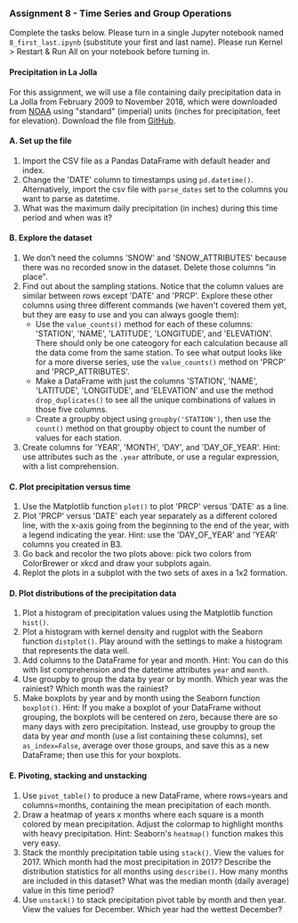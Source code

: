 ### Assignment 8 - Time Series and Group Operations

Complete the tasks below. Please turn in a single Jupyter notebook named `8_first_last.ipynb` (substitute your first and last name). Please run Kernel > Restart & Run All on your notebook before turning in.

#### Precipitation in La Jolla

For this assignment, we will use a file containing daily precipitation data in La Jolla from February 2009 to November 2018, which were downloaded from [NOAA](https://www.ncdc.noaa.gov/cdo-web/datasets/GHCND/stations/GHCND:US1CASD0030/detail) using "standard" (imperial) units (inches for precipitation, feet for elevation). Download the file from [GitHub](https://github.com/cuttlefishh/python-for-data-analysis/blob/master/data/la_jolla_precip_daily.csv).

#### A. Set up the file

1. Import the CSV file as a Pandas DataFrame with default header and index.
2. Change the 'DATE' column to timestamps using `pd.datetime()`. Alternatively, import the csv file with `parse_dates` set to the columns you want to parse as datetime.
3. What was the maximum daily precipitation (in inches) during this time period and when was it?

#### B. Explore the dataset

1. We don't need the columns 'SNOW' and 'SNOW_ATTRIBUTES' because there was no recorded snow in the dataset. Delete those columns "in place".
2. Find out about the sampling stations. Notice that the column values are similar between rows except 'DATE' and 'PRCP'. Explore these other columns using three different commands (we haven't covered them yet, but they are easy to use and you can always google them): 
    - Use the `value_counts()` method for each of these columns: 'STATION', 'NAME', 'LATITUDE', 'LONGITUDE', and 'ELEVATION'. There should only be one cateogory for each calculation because all the data come from the same station. To see what output looks like for a more diverse series, use the `value_counts()` method on 'PRCP' and 'PRCP_ATTRIBUTES'.
    - Make a DataFrame with just the columns 'STATION', 'NAME', 'LATITUDE', 'LONGITUDE', and 'ELEVATION' and use the method `drop_duplicates()` to see all the unique combinations of values in those five columns. 
    - Create a groupby object using `groupby('STATION')`, then use the `count()` method on that groupby object to count the number of values for each station.
3. Create columns for 'YEAR', 'MONTH', 'DAY', and 'DAY_OF_YEAR'. Hint: use attributes such as the `.year` attribute, or use a regular expression, with a list comprehension.

#### C. Plot precipitation versus time

1. Use the Matplotlib function `plot()` to plot 'PRCP' versus 'DATE' as a line.
2. Plot 'PRCP' versus 'DATE' each year separately as a different colored line, with the x-axis going from the beginning to the end of the year, with a legend indicating the year. Hint: use the 'DAY_OF_YEAR' and 'YEAR' columns you created in B3.
3. Go back and recolor the two plots above: pick two colors from ColorBrewer or xkcd and draw your subplots again.
4. Replot the plots in a subplot with the two sets of axes in a 1x2 formation.

#### D. Plot distributions of the precipitation data

1. Plot a histogram of precipitation values using the Matplotlib function `hist()`.
2. Plot a histogram with kernel density and rugplot with the Seaborn function `distplot()`. Play around with the settings to make a histogram that represents the data well.
3. Add columns to the DataFrame for year and month. Hint: You can do this with list comprehension and the datetime attributes `year` and `month`.
4. Use groupby to group the data by year or by month. Which year was the rainiest? Which month was the rainiest?
5. Make boxplots by year and by month using the Seaborn function `boxplot()`. Hint: If you make a boxplot of your DataFrame without grouping, the boxplots will be centered on zero, because there are so many days with zero precipitation. Instead, use groupby to group the data by year *and* month (use a list containing these columns), set `as_index=False`, average over those groups, and save this as a new DataFrame; then use this for your boxplots.

#### E. Pivoting, stacking and unstacking

1. Use `pivot_table()` to produce a new DataFrame, where rows=years and columns=months, containing the mean precipitation of each month.
2. Draw a heatmap of years x months where each square is a month colored by mean precipitation. Adjust the colormap to highlight months with heavy precipitation. Hint: Seaborn's `heatmap()` function makes this very easy.
3. Stack the monthly precipitation table using `stack()`. View the values for 2017. Which month had the most precipitation in 2017? Describe the distribution statistics for all months using `describe()`. How many months are included in this dataset? What was the median month (daily average) value in this time period?
4. Use `unstack()` to stack precipitation pivot table by month and then year. View the values for December. Which year had the wettest December?
